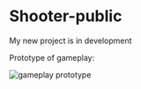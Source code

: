 # Shooter-public

My new project is in development

Prototype of gameplay:

![gameplay prototype](/gifs/gameplay.gif)
